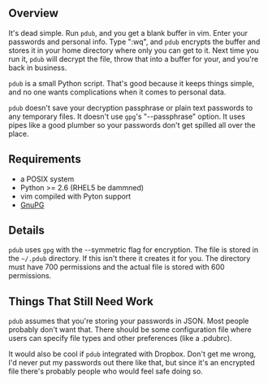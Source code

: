 Overview
--------

It's dead simple.  Run `pdub`, and you get a blank buffer in vim.  Enter your
passwords and personal info.  Type ":wq", and `pdub` encrypts the buffer and
stores it in your home directory where only you can get to it.  Next time you
run it, `pdub` will decrypt the file, throw that into a buffer for your, and
you're back in business.

`pdub` is a small Python script.  That's good because it keeps things simple,
and no one wants complications when it comes to personal data.

`pdub` doesn't save your decryption passphrase or plain text passwords to any
temporary files.  It doesn't use `gpg`'s "--passphrase" option.  It uses pipes
like a good plumber so your passwords don't get spilled all over the place.


Requirements
------------

 - a POSIX system
 - Python >= 2.6 (RHEL5 be dammned)
 - vim compiled with Pyton support
 - [GnuPG](http://www.gnupg.org/)


Details
-------

`pdub` uses `gpg` with the --symmetric flag for encryption.  The file is stored
in the `~/.pdub` directory.  If this isn't there it creates it for you.  The
directory must have 700 permissions and the actual file is stored with 600
permissions.


Things That Still Need Work
---------------------------

`pdub` assumes that you're storing your passwords in JSON.  Most people
probably don't want that.  There should be some configuration file where users
can specify file types and other preferences (like a .pdubrc).

It would also be cool if `pdub` integrated with Dropbox.  Don't get me wrong,
I'd never put my passwords out there like that, but since it's an encrypted
file there's probably people who would feel safe doing so.
